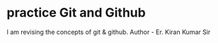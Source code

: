 # practice Git and Github
I am revising the concepts of git &amp; github.
Author - Er. Kiran Kumar Sir
